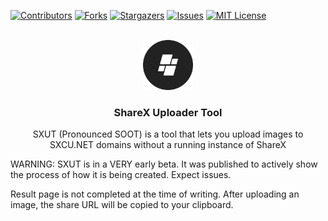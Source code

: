 <a name="readme-top"></a>

[![Contributors][contributors-shield]][contributors-url]
[![Forks][forks-shield]][forks-url]
[![Stargazers][stars-shield]][stars-url]
[![Issues][issues-shield]][issues-url]
[![MIT License][license-shield]][license-url]

<br />
<div align="center">
  <a href="https://github.com/othneildrew/Best-README-Template">
    <img src="images/logo.png" alt="Logo" width="80" height="80">
  </a>

  <h3 align="center">ShareX Uploader Tool</h3>

  <p align="center">
    SXUT (Pronounced SOOT) is a tool that lets you upload images to SXCU.NET domains without a running instance of ShareX
  </p>
</div>

[contributors-shield]: https://img.shields.io/github/contributors/ShatteredDisk/sxut.svg?style=for-the-badge
[contributors-url]: https://github.com/ShatteredDisk/sxut/graphs/contributors
[forks-shield]: https://img.shields.io/github/forks/ShatteredDisk/sxut.svg?style=for-the-badge
[forks-url]: https://github.com/ShatteredDisk/sxut/network/members
[stars-shield]: https://img.shields.io/github/stars/ShatteredDisk/sxut.svg?style=for-the-badge
[stars-url]: https://github.com/ShatteredDisk/sxut/stargazers
[issues-shield]: https://img.shields.io/github/issues/ShatteredDisk/sxut.svg?style=for-the-badge
[issues-url]: https://github.com/ShatteredDisk/sxut/issues
[license-shield]: https://img.shields.io/github/license/ShatteredDisk/sxut.svg?style=for-the-badge
[license-url]: https://github.com/ShatteredDisk/sxut/blob/master/LICENSE

WARNING: SXUT is in a VERY early beta. It was published to actively show the process of how it is being created. Expect issues.

Result page is not completed at the time of writing.
After uploading an image, the share URL will be copied to your clipboard.
